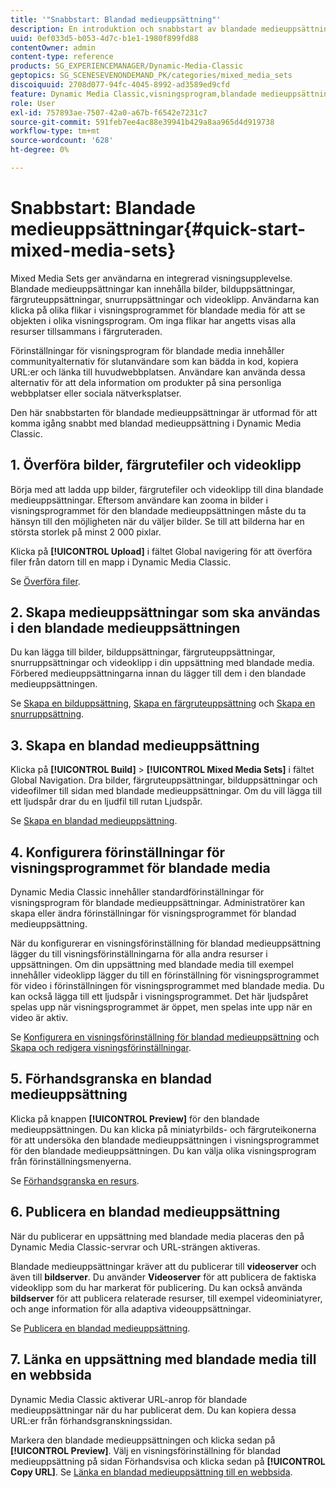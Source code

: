 ```yaml
---
title: '"Snabbstart: Blandad medieuppsättning"'
description: En introduktion och snabbstart av blandade medieuppsättningar som hjälper dig att komma igång snabbt.
uuid: 0ef033d5-b053-4d7c-b1e1-1980f899fd88
contentOwner: admin
content-type: reference
products: SG_EXPERIENCEMANAGER/Dynamic-Media-Classic
geptopics: SG_SCENESEVENONDEMAND_PK/categories/mixed_media_sets
discoiquuid: 2708d077-94fc-4045-8992-ad3589ed9cfd
feature: Dynamic Media Classic,visningsprogram,blandade medieuppsättningar
role: User
exl-id: 757893ae-7507-42a0-a67b-f6542e7231c7
source-git-commit: 591feb7ee4ac88e39941b429a8aa965d4d919738
workflow-type: tm+mt
source-wordcount: '628'
ht-degree: 0%

---
```


# Snabbstart: Blandade medieuppsättningar{#quick-start-mixed-media-sets}

Mixed Media Sets ger användarna en integrerad visningsupplevelse. Blandade medieuppsättningar kan innehålla bilder, bilduppsättningar, färgruteuppsättningar, snurruppsättningar och videoklipp. Användarna kan klicka på olika flikar i visningsprogrammet för blandade media för att se objekten i olika visningsprogram. Om inga flikar har angetts visas alla resurser tillsammans i färgruteraden.

Förinställningar för visningsprogram för blandade media innehåller communityalternativ för slutanvändare som kan bädda in kod, kopiera URL:er och länka till huvudwebbplatsen. Användare kan använda dessa alternativ för att dela information om produkter på sina personliga webbplatser eller sociala nätverksplatser.

Den här snabbstarten för blandade medieuppsättningar är utformad för att komma igång snabbt med blandad medieuppsättning i Dynamic Media Classic.

## 1. Överföra bilder, färgrutefiler och videoklipp

Börja med att ladda upp bilder, färgrutefiler och videoklipp till dina blandade medieuppsättningar. Eftersom användare kan zooma in bilder i visningsprogrammet för den blandade medieuppsättningen måste du ta hänsyn till den möjligheten när du väljer bilder. Se till att bilderna har en största storlek på minst 2 000 pixlar.

Klicka på **[!UICONTROL Upload]** i fältet Global navigering för att överföra filer från datorn till en mapp i Dynamic Media Classic.

Se [Överföra filer](uploading-files.md#uploading-your-files).

## 2. Skapa medieuppsättningar som ska användas i den blandade medieuppsättningen

Du kan lägga till bilder, bilduppsättningar, färgruteuppsättningar, snurruppsättningar och videoklipp i din uppsättning med blandade media. Förbered medieuppsättningarna innan du lägger till dem i den blandade medieuppsättningen.

Se [Skapa en bilduppsättning](creating-image-set.md#creating-an-image-set), [Skapa en färgruteuppsättning](creating-swatch-set.md#creating-a-swatch-set) och [Skapa en snurruppsättning](creating-spin-set.md#creating-a-spin-set).

## 3. Skapa en blandad medieuppsättning

Klicka på **[!UICONTROL Build]** > **[!UICONTROL Mixed Media Sets]** i fältet Global Navigation. Dra bilder, färgruteuppsättningar, bilduppsättningar och videofilmer till sidan med blandade medieuppsättningar. Om du vill lägga till ett ljudspår drar du en ljudfil till rutan Ljudspår.

Se [Skapa en blandad medieuppsättning](creating-mixed-media-set.md#creating-a-mixed-media-set).

## 4. Konfigurera förinställningar för visningsprogrammet för blandade media

Dynamic Media Classic innehåller standardförinställningar för visningsprogram för blandade medieuppsättningar. Administratörer kan skapa eller ändra förinställningar för visningsprogrammet för blandad medieuppsättning.

När du konfigurerar en visningsförinställning för blandad medieuppsättning lägger du till visningsförinställningarna för alla andra resurser i uppsättningen. Om din uppsättning med blandade media till exempel innehåller videoklipp lägger du till en förinställning för visningsprogrammet för video i förinställningen för visningsprogrammet med blandade media. Du kan också lägga till ett ljudspår i visningsprogrammet. Det här ljudspåret spelas upp när visningsprogrammet är öppet, men spelas inte upp när en video är aktiv.

Se [Konfigurera en visningsförinställning för blandad medieuppsättning](setting-mixed-media-set-viewer.md#setting-up-a-mixed-media-set-viewer-preset) och [Skapa och redigera visningsförinställningar](application-setup.md#adding-and-editing-viewer-presets).

## 5. Förhandsgranska en blandad medieuppsättning

Klicka på knappen **[!UICONTROL Preview]** för den blandade medieuppsättningen. Du kan klicka på miniatyrbilds- och färgruteikonerna för att undersöka den blandade medieuppsättningen i visningsprogrammet för den blandade medieuppsättningen. Du kan välja olika visningsprogram från förinställningsmenyerna.

Se [Förhandsgranska en resurs](previewing-asset.md#previewing-an-asset).

## 6. Publicera en blandad medieuppsättning

När du publicerar en uppsättning med blandade media placeras den på Dynamic Media Classic-servrar och URL-strängen aktiveras.

Blandade medieuppsättningar kräver att du publicerar till **videoserver** och även till **bildserver**. Du använder **Videoserver** för att publicera de faktiska videoklipp som du har markerat för publicering. Du kan också använda **bildserver** för att publicera relaterade resurser, till exempel videominiatyrer, och ange information för alla adaptiva videouppsättningar.

Se [Publicera en blandad medieuppsättning](publishing-mixed-media-set.md#publishing-a-mixed-media-set).

## 7. Länka en uppsättning med blandade media till en webbsida

Dynamic Media Classic aktiverar URL-anrop för blandade medieuppsättningar när du har publicerat dem. Du kan kopiera dessa URL:er från förhandsgranskningssidan.

Markera den blandade medieuppsättningen och klicka sedan på **[!UICONTROL Preview]**. Välj en visningsförinställning för blandad medieuppsättning på sidan Förhandsvisa och klicka sedan på **[!UICONTROL Copy URL]**. Se [Länka en blandad medieuppsättning till en webbsida](linking-mixed-media-set-web.md#linking-a-mixed-media-set-to-a-web-page).
